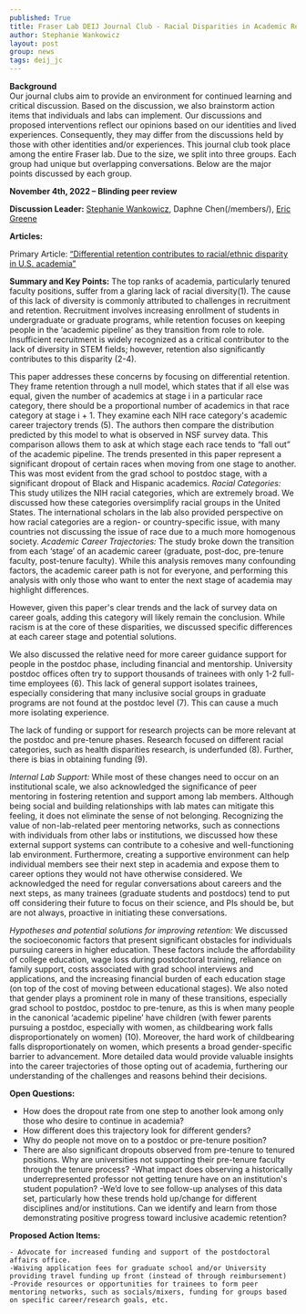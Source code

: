 ```yaml
---
published: True
title: Fraser Lab DEIJ Journal Club - Racial Disparities in Academic Retention 
author: Stephanie Wankowicz
layout: post
group: news
tags: deij_jc
---
```

**Background**
<br>
Our journal clubs aim to provide an environment for continued learning and critical discussion. Based on the discussion, we also brainstorm action items that individuals and labs can implement. Our discussions and proposed interventions reflect our opinions based on our identities and lived experiences. Consequently, they may differ from the discussions held by those with other identities and/or experiences.
This journal club took place among the entire Fraser lab. Due to the size, we split into three groups. Each group had unique but overlapping conversations. Below are the major points discussed by each group.

**November 4th, 2022 – Blinding peer review**

**Discussion Leader:** [Stephanie Wankowicz](/members/), Daphne Chen(/members/), [Eric Greene](/members/#Eric%20Greene,%20Ph.D.)

**Articles:** 

Primary Article: [“Differential retention contributes to racial/ethnic disparity in U.S. academia”](https://journals.plos.org/plosone/article?id=10.1371/journal.pone.0259710)


**Summary and Key Points:**
The top ranks of academia, particularly tenured faculty positions, suffer from a glaring lack of racial diversity(1). The cause of this lack of diversity is commonly attributed to challenges in recruitment and retention. Recruitment involves increasing enrollment of students in undergraduate or graduate programs, while retention focuses on keeping people in the ‘academic pipeline’ as they transition from role to role. Insufficient recruitment is widely recognized as a critical contributor to the lack of diversity in STEM fields; however, retention also significantly contributes to this disparity (2-4).

This paper addresses these concerns by focusing on differential retention. They frame retention through a null model, which states that if all else was equal, given the number of academics at stage i in a particular race category, there should be a proportional number of academics in that race category at stage i + 1. They examine each NIH race category's academic career trajectory trends (5). The authors then compare the distribution predicted by this model to what is observed in NSF survey data. This comparison allows them to ask at which stage each race tends to “fall out” of the academic pipeline. The trends presented in this paper represent a significant dropout of certain races when moving from one stage to another. This was most evident from the grad school to postdoc stage, with a significant dropout of Black and Hispanic academics.
*Racial Categories:* This study utilizes the NIH racial categories, which are extremely broad. We discussed how these categories oversimplify racial groups in the United States. The international scholars in the lab also provided perspective on how racial categories are a region- or country-specific issue, with many countries not discussing the issue of race due to a much more homogenous society.
*Academic Career Trajectories:*
The study broke down the transition from each ‘stage’ of an academic career (graduate, post-doc, pre-tenure faculty, post-tenure faculty). While this analysis removes many confounding factors, the academic career path is not for everyone, and performing this analysis with only those who want to enter the next stage of academia may highlight differences. 

However, given this paper's clear trends and the lack of survey data on career goals, adding this category will likely remain the conclusion. While racism is at the core of these disparities, we discussed specific differences at each career stage and potential solutions.

We also discussed the relative need for more career guidance support for people in the postdoc phase, including financial and mentorship. University postdoc offices often try to support thousands of trainees with only 1-2 full-time employees (6). This lack of general support isolates trainees, especially considering that many inclusive social groups in graduate programs are not found at the postdoc level (7). This can cause a much more isolating experience. 

The lack of funding or support for research projects can be more relevant at the postdoc and pre-tenure phases. Research focused on different racial categories, such as health disparities research, is underfunded (8). Further, there is bias in obtaining funding (9). 


*Internal Lab Support:*
While most of these changes need to occur on an institutional scale, we also acknowledged the significance of peer mentoring in fostering retention and support among lab members. Although being social and building relationships with lab mates can mitigate this feeling, it does not eliminate the sense of not belonging. Recognizing the value of non-lab-related peer mentoring networks, such as connections with individuals from other labs or institutions, we discussed how these external support systems can contribute to a cohesive and well-functioning lab environment. Furthermore, creating a supportive environment can help individual members see their next step in academia and expose them to career options they would not have otherwise considered. We acknowledged the need for regular conversations about careers and the next steps, as many trainees (graduate students and postdocs) tend to put off considering their future to focus on their science, and PIs should be, but are not always, proactive in initiating these conversations.

*Hypotheses and potential solutions for improving retention:*
We discussed the socioeconomic factors that present significant obstacles for individuals pursuing careers in higher education. These factors include the affordability of college education, wage loss during postdoctoral training, reliance on family support, costs associated with grad school interviews and applications, and the increasing financial burden of each education stage (on top of the cost of moving between educational stages). We also noted that gender plays a prominent role in many of these transitions, especially grad school to postdoc, postdoc to pre-tenure, as this is when many people in the canonical ‘academic pipeline’ have children (with fewer parents pursuing a postdoc, especially with women, as childbearing work falls disproportionately on women) (10). Moreover, the hard work of childbearing falls disproportionately on women, which presents a broad gender-specific barrier to advancement. More detailed data would provide valuable insights into the career trajectories of those opting out of academia, furthering our understanding of the challenges and reasons behind their decisions.



**Open Questions:**

- How does the dropout rate from one step to another look among only those who desire to continue in academia? 
- How different does this trajectory look for different genders?
- Why do people not move on to a postdoc or pre-tenure position?
- There are also significant dropouts observed from pre-tenure to tenured positions. Why are universities not supporting their pre-tenure faculty through the tenure process? 
-What impact does observing a historically underrepresented professor not getting tenure have on an institution's student population? 
-We’d love to see follow-up analyses of this data set, particularly how these trends hold up/change for different disciplines and/or institutions. Can we identify and learn from those demonstrating positive progress toward inclusive academic retention? 

**Proposed Action Items:** 

	- Advocate for increased funding and support of the postdoctoral affairs office.
	-Waiving application fees for graduate school and/or University providing travel funding up front (instead of through reimbursement)
	-Provide resources or opportunities for trainees to form peer mentoring networks, such as socials/mixers, funding for groups based on specific career/research goals, etc.
